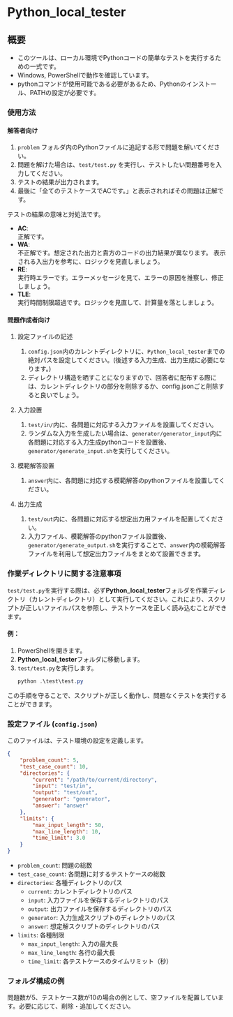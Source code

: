 # Python_local_tester

## 概要

- このツールは、ローカル環境でPythonコードの簡単なテストを実行するための一式です。
- Windows, PowerShellで動作を確認しています。
- pythonコマンドが使用可能である必要があるため、Pythonのインストール、PATHの設定が必要です。

### 使用方法

#### 解答者向け

1. `problem` フォルダ内のPythonファイルに追記する形で問題を解いてください。
2. 問題を解けた場合は、`test/test.py` を実行し、テストしたい問題番号を入力してください。
3. テストの結果が出力されます。
4. 最後に「全てのテストケースでACです。」と表示されればその問題は正解です。  

テストの結果の意味と対処法です。
- **AC**:  
正解です。
- **WA**:  
不正解です。想定された出力と貴方のコードの出力結果が異なります。
表示される入出力を参考に、ロジックを見直しましょう。
- **RE**:  
実行時エラーです。エラーメッセージを見て、エラーの原因を推察し、修正しましょう。
- **TLE**:  
実行時間制限超過です。ロジックを見直して、計算量を落としましょう。


#### 問題作成者向け

1. 設定ファイルの記述
    1. `config.json`内のカレントディレクトリに、`Python_local_tester`までの絶対パスを設定してください。(後述する入力生成、出力生成に必要になります。)
    2. ディレクトリ構造を晒すことになりますので、回答者に配布する際には、カレントディレクトリの部分を削除するか、config.jsonごと削除すると良いでしょう。

2. 入力設置
    1. `test/in/`内に、各問題に対応する入力ファイルを設置してください。
    2. ランダムな入力を生成したい場合は、`generator/generator_input`内に各問題に対応する入力生成pythonコードを設置後、`generator/generate_input.sh`を実行してください。
  
3. 模範解答設置
    1. `answer`内に、各問題に対応する模範解答のpythonファイルを設置してください。
       
4. 出力生成
   1. `test/out`内に、各問題に対応する想定出力用ファイルを配置してください。
   2. 入力ファイル、模範解答のpythonファイル設置後、`generator/generate_output.sh`を実行することで、`answer`内の模範解答ファイルを利用して想定出力ファイルをまとめて設置できます。

### 作業ディレクトリに関する注意事項

`test/test.py`を実行する際は、必ず**Python_local_tester**フォルダを作業ディレクトリ（カレントディレクトリ）として実行してください。これにより、スクリプトが正しいファイルパスを参照し、テストケースを正しく読み込むことができます。

#### 例：

1. PowerShellを開きます。
2. **Python_local_tester**フォルダに移動します。
3. `test/test.py`を実行します。
    ```powershell
    python .\test\test.py
    ```

この手順を守ることで、スクリプトが正しく動作し、問題なくテストを実行することができます。

### 設定ファイル (`config.json`)

このファイルは、テスト環境の設定を定義します。

```json
{
    "problem_count": 5,
    "test_case_count": 10,
    "directories": {
        "current": "/path/to/current/directory",
        "input": "test/in",
        "output": "test/out",
        "generator": "generator",
        "answer": "answer"
    },
    "limits": {
        "max_input_length": 50,
        "max_line_length": 10,
        "time_limit": 3.0
    }
}
```
- `problem_count`: 問題の総数
- `test_case_count`: 各問題に対するテストケースの総数
- `directories`: 各種ディレクトリのパス
  - `current`: カレントディレクトリのパス
  - `input`: 入力ファイルを保存するディレクトリのパス
  - `output`: 出力ファイルを保存するディレクトリのパス
  - `generator`: 入力生成スクリプトのディレクトリのパス
  - `answer`: 想定解スクリプトのディレクトリのパス
- `limits`: 各種制限
  - `max_input_length`: 入力の最大長
  - `max_line_length`: 各行の最大長
  - `time_limit`: 各テストケースのタイムリミット（秒）

### フォルダ構成の例

問題数が5、テストケース数が10の場合の例として、空ファイルを配置しています。必要に応じて、削除・追加してください。
